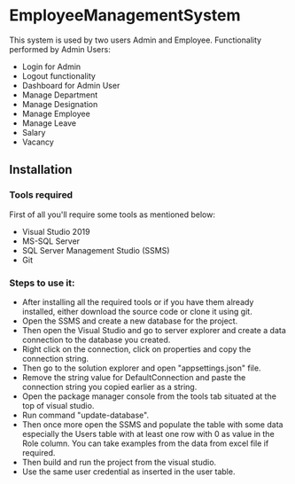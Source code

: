 # EmployeeManagementSystem

This system is used by two users Admin and Employee.
Functionality performed by Admin Users:
* Login for Admin
* Logout functionality
* Dashboard for Admin User
* Manage Department
* Manage Designation
*	Manage Employee
* Manage Leave
* Salary
* Vacancy

## Installation

### Tools required
First of all you'll require some tools as mentioned below:
* Visual Studio 2019
* MS-SQL Server
* SQL Server Management Studio (SSMS)
* Git

### Steps to use it:
* After installing all the required tools or if you have them already installed, either download the source code or clone it using git.
* Open the SSMS and create a new database for the project.
* Then open the Visual Studio and go to server explorer and create a data connection to the database you created.
* Right click on the connection, click on properties and copy the connection string.
* Then go to the solution explorer and open "appsettings.json" file.
* Remove the string value for DefaultConnection and paste the connection string you copied earlier as a string.
* Open the package manager console from the tools tab situated at the top of visual studio.
* Run command "update-database".
* Then once more open the SSMS and populate the table with some data especially the Users table with at least one row with 0 as value in the Role column. You can take examples from the data from excel file if required. 
* Then build and run the project from the visual studio.
* Use the same user credential as inserted in the user table.

